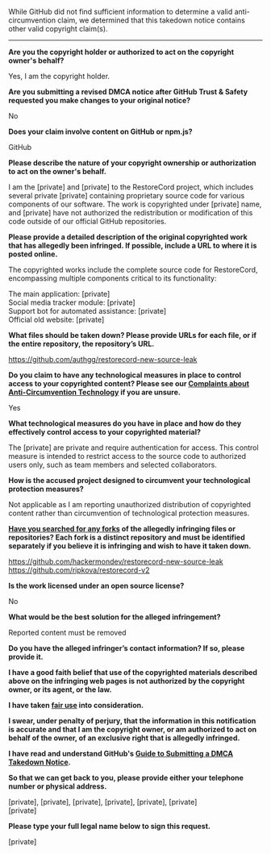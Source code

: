 While GitHub did not find sufficient information to determine a valid anti-circumvention claim, we determined that this takedown notice contains other valid copyright claim(s).

---

**Are you the copyright holder or authorized to act on the copyright owner's behalf?**

Yes, I am the copyright holder.

**Are you submitting a revised DMCA notice after GitHub Trust & Safety requested you make changes to your original notice?**

No

**Does your claim involve content on GitHub or npm.js?**

GitHub

**Please describe the nature of your copyright ownership or authorization to act on the owner's behalf.**

I am the [private] and [private] to the RestoreCord project, which includes several private [private] containing proprietary source code for various components of our software. The work is copyrighted under [private] name, and [private] have not authorized the redistribution or modification of this code outside of our official GitHub repositories.

**Please provide a detailed description of the original copyrighted work that has allegedly been infringed. If possible, include a URL to where it is posted online.**

The copyrighted works include the complete source code for RestoreCord, encompassing multiple components critical to its functionality:

The main application: [private]    
Social media tracker module: [private]  
Support bot for automated assistance: [private]  
Official old website: [private]  

**What files should be taken down? Please provide URLs for each file, or if the entire repository, the repository’s URL.**

https://github.com/authgg/restorecord-new-source-leak

**Do you claim to have any technological measures in place to control access to your copyrighted content? Please see our <a href="https://docs.github.com/articles/guide-to-submitting-a-dmca-takedown-notice#complaints-about-anti-circumvention-technology">Complaints about Anti-Circumvention Technology</a> if you are unsure.**

Yes

**What technological measures do you have in place and how do they effectively control access to your copyrighted material?**

The [private] are private and require authentication for access. This control measure is intended to restrict access to the source code to authorized users only, such as team members and selected collaborators.

**How is the accused project designed to circumvent your technological protection measures?**

Not applicable as I am reporting unauthorized distribution of copyrighted content rather than circumvention of technological protection measures.

**<a href="https://docs.github.com/articles/dmca-takedown-policy#b-what-about-forks-or-whats-a-fork">Have you searched for any forks</a> of the allegedly infringing files or repositories? Each fork is a distinct repository and must be identified separately if you believe it is infringing and wish to have it taken down.**

https://github.com/hackermondev/restorecord-new-source-leak  
https://github.com/ripkova/restorecord-v2

**Is the work licensed under an open source license?**

No

**What would be the best solution for the alleged infringement?**

Reported content must be removed

**Do you have the alleged infringer’s contact information? If so, please provide it.**

**I have a good faith belief that use of the copyrighted materials described above on the infringing web pages is not authorized by the copyright owner, or its agent, or the law.**

**I have taken <a href="https://www.lumendatabase.org/topics/22">fair use</a> into consideration.**

**I swear, under penalty of perjury, that the information in this notification is accurate and that I am the copyright owner, or am authorized to act on behalf of the owner, of an exclusive right that is allegedly infringed.**

**I have read and understand GitHub's <a href="https://docs.github.com/articles/guide-to-submitting-a-dmca-takedown-notice/">Guide to Submitting a DMCA Takedown Notice</a>.**

**So that we can get back to you, please provide either your telephone number or physical address.**

[private], [private], [private], [private], [private], [private]  
[private]  

**Please type your full legal name below to sign this request.**

[private] 
